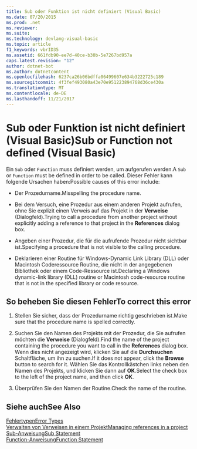```yaml
---
title: Sub oder Funktion ist nicht definiert (Visual Basic)
ms.date: 07/20/2015
ms.prod: .net
ms.reviewer: 
ms.suite: 
ms.technology: devlang-visual-basic
ms.topic: article
f1_keywords: vbrID35
ms.assetid: 661fdb90-ee7d-40ce-b30b-5e7267bd957a
caps.latest.revision: "12"
author: dotnet-bot
ms.author: dotnetcontent
ms.openlocfilehash: 6237ca26b06bdffa06499607e634b3222725c189
ms.sourcegitcommit: 4f3fef493080a43e70e951223894768d36ce430a
ms.translationtype: MT
ms.contentlocale: de-DE
ms.lasthandoff: 11/21/2017
---
```

# <a name="sub-or-function-not-defined-visual-basic"></a><span data-ttu-id="fed91-102">Sub oder Funktion ist nicht definiert (Visual Basic)</span><span class="sxs-lookup"><span data-stu-id="fed91-102">Sub or Function not defined (Visual Basic)</span></span>
<span data-ttu-id="fed91-103">Ein `Sub` oder `Function` muss definiert werden, um aufgerufen werden.</span><span class="sxs-lookup"><span data-stu-id="fed91-103">A `Sub` or `Function` must be defined in order to be called.</span></span> <span data-ttu-id="fed91-104">Dieser Fehler kann folgende Ursachen haben:</span><span class="sxs-lookup"><span data-stu-id="fed91-104">Possible causes of this error include:</span></span>  
  
-   <span data-ttu-id="fed91-105">Der Prozedurname.</span><span class="sxs-lookup"><span data-stu-id="fed91-105">Misspelling the procedure name.</span></span>  
  
-   <span data-ttu-id="fed91-106">Bei dem Versuch, eine Prozedur aus einem anderen Projekt aufrufen, ohne Sie explizit einen Verweis auf das Projekt in der **Verweise** (Dialogfeld).</span><span class="sxs-lookup"><span data-stu-id="fed91-106">Trying to call a procedure from another project without explicitly adding a reference to that project in the **References** dialog box.</span></span>  
  
-   <span data-ttu-id="fed91-107">Angeben einer Prozedur, die für die aufrufende Prozedur nicht sichtbar ist.</span><span class="sxs-lookup"><span data-stu-id="fed91-107">Specifying a procedure that is not visible to the calling procedure.</span></span>  
  
-   <span data-ttu-id="fed91-108">Deklarieren einer Routine für Windows-Dynamic Link Library (DLL) oder Macintosh Coderessource Routine, die nicht in der angegebenen Bibliothek oder einem Code-Ressource ist.</span><span class="sxs-lookup"><span data-stu-id="fed91-108">Declaring a Windows dynamic-link library (DLL) routine or Macintosh code-resource routine that is not in the specified library or code resource.</span></span>  
  
## <a name="to-correct-this-error"></a><span data-ttu-id="fed91-109">So beheben Sie diesen Fehler</span><span class="sxs-lookup"><span data-stu-id="fed91-109">To correct this error</span></span>  
  
1.  <span data-ttu-id="fed91-110">Stellen Sie sicher, dass der Prozedurname richtig geschrieben ist.</span><span class="sxs-lookup"><span data-stu-id="fed91-110">Make sure that the procedure name is spelled correctly.</span></span>  
  
2.  <span data-ttu-id="fed91-111">Suchen Sie den Namen des Projekts mit der Prozedur, die Sie aufrufen möchten die **Verweise** (Dialogfeld).</span><span class="sxs-lookup"><span data-stu-id="fed91-111">Find the name of the project containing the procedure you want to call in the **References** dialog box.</span></span> <span data-ttu-id="fed91-112">Wenn dies nicht angezeigt wird, klicken Sie auf die **Durchsuchen** Schaltfläche, um ihn zu suchen.</span><span class="sxs-lookup"><span data-stu-id="fed91-112">If it does not appear, click the **Browse** button to search for it.</span></span> <span data-ttu-id="fed91-113">Wählen Sie das Kontrollkästchen links neben den Namen des Projekts, und klicken Sie dann auf **OK**.</span><span class="sxs-lookup"><span data-stu-id="fed91-113">Select the check box to the left of the project name, and then click **OK**.</span></span>  
  
3.  <span data-ttu-id="fed91-114">Überprüfen Sie den Namen der Routine.</span><span class="sxs-lookup"><span data-stu-id="fed91-114">Check the name of the routine.</span></span>  
  
## <a name="see-also"></a><span data-ttu-id="fed91-115">Siehe auch</span><span class="sxs-lookup"><span data-stu-id="fed91-115">See Also</span></span>  
 [<span data-ttu-id="fed91-116">Fehlertypen</span><span class="sxs-lookup"><span data-stu-id="fed91-116">Error Types</span></span>](../../../visual-basic/programming-guide/language-features/error-types.md)  
 [<span data-ttu-id="fed91-117">Verwalten von Verweisen in einem Projekt</span><span class="sxs-lookup"><span data-stu-id="fed91-117">Managing references in a project</span></span>](/visualstudio/ide/managing-references-in-a-project)  
 [<span data-ttu-id="fed91-118">Sub-Anweisung</span><span class="sxs-lookup"><span data-stu-id="fed91-118">Sub Statement</span></span>](../../../visual-basic/language-reference/statements/sub-statement.md)  
 [<span data-ttu-id="fed91-119">Function-Anweisung</span><span class="sxs-lookup"><span data-stu-id="fed91-119">Function Statement</span></span>](../../../visual-basic/language-reference/statements/function-statement.md)
